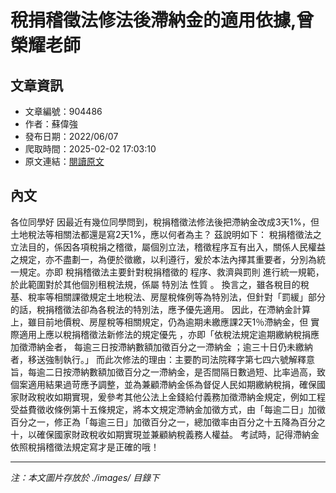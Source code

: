 # 稅捐稽徵法修法後滯納金的適用依據,曾榮耀老師

## 文章資訊
- 文章編號：904486
- 作者：蘇偉強
- 發布日期：2022/06/07
- 爬取時間：2025-02-02 17:03:10
- 原文連結：[閱讀原文](https://real-estate.get.com.tw/Columns/detail.aspx?no=904486)

## 內文
各位同學好
因最近有幾位同學問到，稅捐稽徵法修法後把滯納金改成3天1%，但土地稅法等相關法都還是寫2天1%，應以何者為主？
茲說明如下：
稅捐稽徵法之立法目的，係因各項稅捐之稽徵，屬個別立法，稽徵程序互有出入，關係人民權益之規定，亦不盡劃一，為便於徵繳，以利遵行，爰於本法內擇其重要者，分別為統一規定。亦即
稅捐稽徵法主要針對稅捐稽徵的
程序、救濟與罰則
進行統一規範，於此範圍對於其他個別租稅法規，係屬
特別法
性質
。
換言之，雖各稅目的稅基、稅率等相關課徵規定土地稅法、房屋稅條例等為特別法，但針對「罰緩」部分的話，稅捐稽徵法卻為各稅法的特別法，應予優先適用。
因此，在滯納金計算上，雖目前地價稅、房屋稅等相關規定，仍為逾期未繳應課2天1％滯納金，但
實際適用上應以稅捐稽徵法新修法的規定優先
，亦即「依稅法規定逾期繳納稅捐應加徵滯納金者，
每逾三日按滯納數額加徵百分之一滯納金
；逾三十日仍未繳納者，移送強制執行。」
而此次修法的理由：主要酌司法院釋字第七四六號解釋意旨，每逾二日按滯納數額加徵百分之一滯納金，是否間隔日數過短、比率過高，致個案適用結果過苛應予調整，並為兼顧滯納金係為督促人民如期繳納稅捐，確保國家財政稅收如期實現，爰參考其他公法上金錢給付義務加徵滯納金規定，例如工程受益費徵收條例第十五條規定，將本文規定滯納金加徵方式，由「每逾二日」加徵百分之一，修正為「每逾三日」加徵百分之一，總加徵率由百分之十五降為百分之十，以確保國家財政稅收如期實現並兼顧納稅義務人權益。
考試時，記得滯納金依照稅捐稽徵法規定寫才是正確的哦！

---
*注：本文圖片存放於 ./images/ 目錄下*
